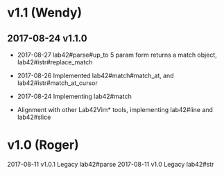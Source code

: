 
# v1.1 (Wendy)

## 2017-08-24  v1.1.0 

* 2017-08-27 lab42#parse#up_to 5 param form returns a match object, lab42#istr#replace_match
* 2017-08-26 Implemented lab42#match#match_at, and lab42#istr#match_at_cursor
* 2017-08-24 Implementing lab42#match

* Alignment with other Lab42Vim* tools, implementing lab42#line and lab42#slice

# v1.0 (Roger)

2017-08-11 v1.0.1 Legacy lab42#parse
2017-08-11 v1.0  Legacy lab42#str
